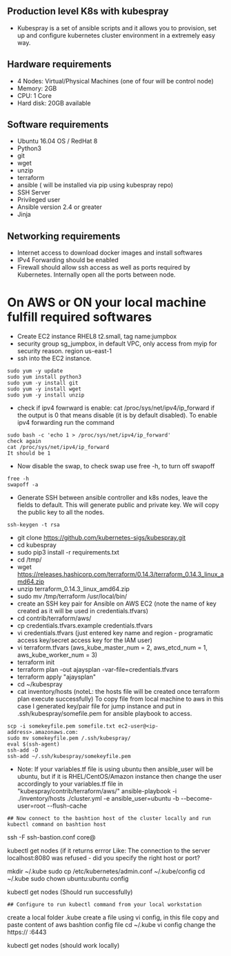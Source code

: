 ## Production level K8s with kubespray
- Kubespray is a set of ansible scripts and it allows you to provision, set up and configure kubernetes cluster environment in a extremely easy way.
## Hardware requirements
- 4 Nodes: Virtual/Physical Machines (one of four will be control node)
- Memory: 2GB
- CPU: 1 Core
- Hard disk: 20GB available

## Software requirements
- Ubuntu 16.04 OS / RedHat 8
- Python3
- git
- wget
- unzip
- terraform
- ansible ( will be installed via pip using kubespray repo)
- SSH Server 
- Privileged user
- Ansible version 2.4 or greater
- Jinja
## Networking requirements
- Internet access to download docker images and install softwares
- IPv4 Forwarding should be enabled
- Firewall should allow ssh access as well as ports required by Kubernetes. Internally open all the ports between node.

# On AWS or ON your local machine fulfill required softwares
- Create EC2 instance RHEL8 t2.small, tag name:jumpbox
- security group sg_jumpbox, in default VPC, only access from myip for security reason. region us-east-1
- ssh into the EC2 instance.
```
sudo yum -y update 
sudo yum install python3
sudo yum -y install git
sudo yum -y install wget
sudo yum -y install unzip
```
- check if ipv4 fowrward is enable: cat /proc/sys/net/ipv4/ip_forward if the output is 0 that means disable (it is by default disabled). To enable ipv4 forwarding run the command
```
sudo bash -c 'echo 1 > /proc/sys/net/ipv4/ip_forward'
check again 
cat /proc/sys/net/ipv4/ip_forward 
It should be 1
```
- Now disable the swap, to check swap use free -h, to turn off swapoff
```
free -h
swapoff -a
```
- Generate SSH between ansible controller and k8s nodes, leave the fields to default. This will generate public and private key. We will copy the public key to all the nodes.
```
ssh-keygen -t rsa

```
- git clone https://github.com/kubernetes-sigs/kubespray.git
- cd kubespray
- sudo pip3 install -r requirements.txt
- cd /tmp/
- wget https://releases.hashicorp.com/terraform/0.14.3/terraform_0.14.3_linux_amd64.zip
- unzip terraform_0.14.3_linux_amd64.zip 
- sudo mv /tmp/terraform /usr/local/bin/
- create an SSH key pair for Ansible on AWS EC2 (note the name of key created as it will be used in credentials.tfvars)
- cd contrib/terraform/aws/
- cp credentials.tfvars.example credentials.tfvars
- vi credentials.tfvars (just entered key name and region - programatic access key/secret access key for the IAM user)
- vi terraform.tfvars (aws_kube_master_num  = 2, aws_etcd_num  = 1, aws_kube_worker_num  = 3)
- terraform init
- terraform plan -out ajaysplan -var-file=credentials.tfvars
- terraform apply "ajaysplan"
- cd ~/kubespray
- cat inventory/hosts (noteL: the hosts file will be created once terraform plan execute successfully)
To copy file from local machine to aws in this case I generated key/pair file for jump instance and put in .ssh/kubespray/somefile.pem for ansible playbook to access. 
```
scp -i somekeyfile.pem somefile.txt ec2-user@<ip-address>.amazonaws.com:
sudo mv somekeyfile.pem /.ssh/kubespray/
eval $(ssh-agent)
ssh-add -D
ssh-add ~/.ssh/kubespray/somekeyfile.pem
```
- Note: If your variables.tf file is using ubuntu then ansible_user will be ubuntu, but if it is RHEL/CentOS/Amazon instance then change the user accordingly to your variables.tf file in "kubespray/contrib/terraform/aws/"
ansible-playbook -i ./inventory/hosts ./cluster.yml -e ansible_user=ubuntu -b --become-user=root --flush-cache
```
## Now connect to the bashtion host of the cluster locally and run kubectl command on bashtion host
```
ssh  -F ssh-bastion.conf core@<Private-ip-address-master-node>

kubectl get nodes
(if it returns errror Like: The connection to the server localhost:8080 was refused - did you specify the right host or port?

mkdir ~/.kube
sudo cp /etc/kubernetes/admin.conf ~/.kube/config
cd ~/.kube
sudo chown ubuntu:ubuntu config

kubectl get nodes 
(Should run successfully)

```
## Configure to run kubectl command from your local workstation
```
create a local folder .kube create a file using vi config, in this file copy and paste content of aws bashtion config file
cd ~/.kube
vi config
change the https:// <aws-load-balancer-dns>:6443

kubectl get nodes 
(should work locally)

```

